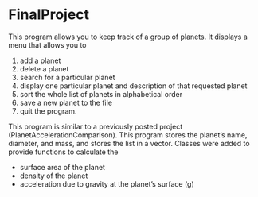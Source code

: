 # FinalProject
This program allows you to keep track of a group of planets. 
It displays a menu that allows you to
  1) add a planet 
  2) delete a planet 
  3) search for a particular planet 
  4) display one particular planet and description of that requested planet 
  5) sort the whole list of planets in alphabetical order 
  6) save a new planet to the file 
  7) quit the program.

This program is similar to a previously posted project (PlanetAccelerationComparison). 
This program stores the planet’s name, diameter, and mass, and stores the list in a vector. 
Classes were added to provide functions to calculate the 
  - surface area of the planet
  - density of the planet
  - acceleration due to gravity at the planet’s surface (g)
